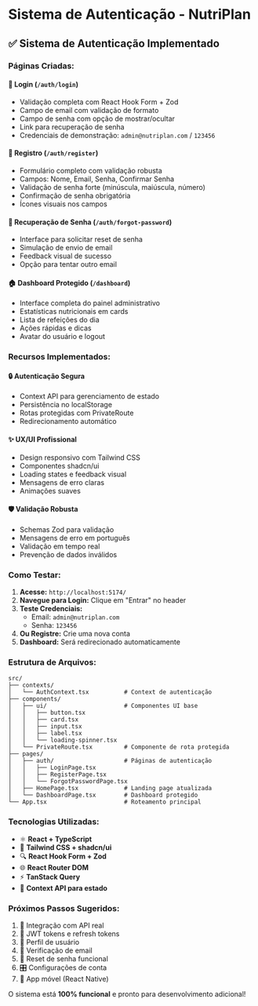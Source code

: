 # Sistema de Autenticação - NutriPlan

## ✅ **Sistema de Autenticação Implementado**

### **Páginas Criadas:**

#### 🔐 **Login** (`/auth/login`)
- Validação completa com React Hook Form + Zod
- Campo de email com validação de formato
- Campo de senha com opção de mostrar/ocultar
- Link para recuperação de senha
- Credenciais de demonstração: `admin@nutriplan.com` / `123456`

#### 📝 **Registro** (`/auth/register`)
- Formulário completo com validação robusta
- Campos: Nome, Email, Senha, Confirmar Senha
- Validação de senha forte (minúscula, maiúscula, número)
- Confirmação de senha obrigatória
- Ícones visuais nos campos

#### 🔑 **Recuperação de Senha** (`/auth/forgot-password`)
- Interface para solicitar reset de senha
- Simulação de envio de email
- Feedback visual de sucesso
- Opção para tentar outro email

#### 🏠 **Dashboard Protegido** (`/dashboard`)
- Interface completa do painel administrativo
- Estatísticas nutricionais em cards
- Lista de refeições do dia
- Ações rápidas e dicas
- Avatar do usuário e logout

### **Recursos Implementados:**

#### 🔒 **Autenticação Segura**
- Context API para gerenciamento de estado
- Persistência no localStorage
- Rotas protegidas com PrivateRoute
- Redirecionamento automático

#### ✨ **UX/UI Profissional**
- Design responsivo com Tailwind CSS
- Componentes shadcn/ui
- Loading states e feedback visual
- Mensagens de erro claras
- Animações suaves

#### 🛡️ **Validação Robusta**
- Schemas Zod para validação
- Mensagens de erro em português
- Validação em tempo real
- Prevenção de dados inválidos

### **Como Testar:**

1. **Acesse:** `http://localhost:5174/`
2. **Navegue para Login:** Clique em "Entrar" no header
3. **Teste Credenciais:** 
   - Email: `admin@nutriplan.com`
   - Senha: `123456`
4. **Ou Registre:** Crie uma nova conta
5. **Dashboard:** Será redirecionado automaticamente

### **Estrutura de Arquivos:**

```
src/
├── contexts/
│   └── AuthContext.tsx          # Context de autenticação
├── components/
│   ├── ui/                      # Componentes UI base
│   │   ├── button.tsx
│   │   ├── card.tsx
│   │   ├── input.tsx
│   │   ├── label.tsx
│   │   └── loading-spinner.tsx
│   └── PrivateRoute.tsx         # Componente de rota protegida
├── pages/
│   ├── auth/                    # Páginas de autenticação
│   │   ├── LoginPage.tsx
│   │   ├── RegisterPage.tsx
│   │   └── ForgotPasswordPage.tsx
│   ├── HomePage.tsx             # Landing page atualizada
│   └── DashboardPage.tsx        # Dashboard protegido
└── App.tsx                      # Roteamento principal
```

### **Tecnologias Utilizadas:**
- ⚛️ **React + TypeScript**
- 🎨 **Tailwind CSS + shadcn/ui**
- 🔍 **React Hook Form + Zod**
- 🌐 **React Router DOM**
- ⚡ **TanStack Query**
- 🎯 **Context API para estado**

### **Próximos Passos Sugeridos:**
1. 🔌 Integração com API real
2. 🔐 JWT tokens e refresh tokens
3. 👤 Perfil de usuário
4. 📧 Verificação de email
5. 🔄 Reset de senha funcional
6. 🎛️ Configurações de conta
7. 📱 App móvel (React Native)

O sistema está **100% funcional** e pronto para desenvolvimento adicional!
